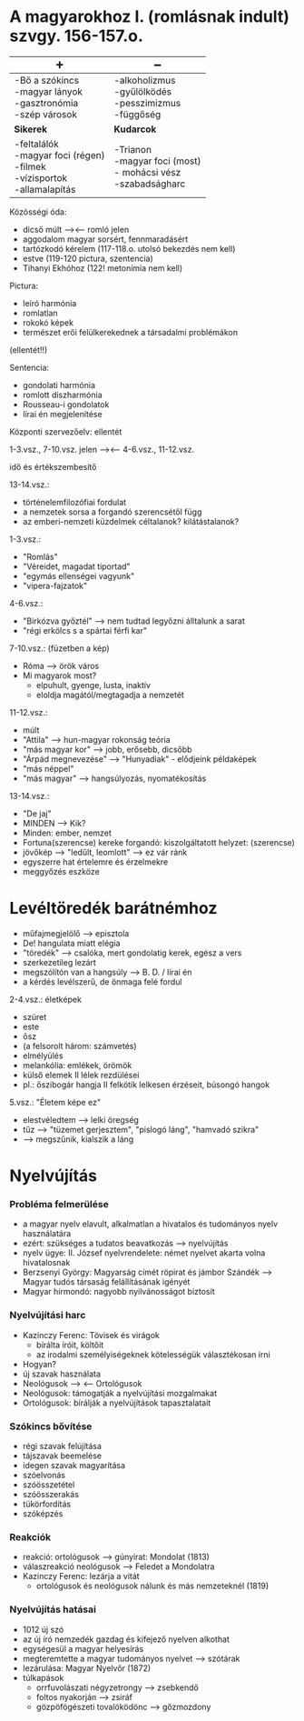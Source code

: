 
# A magyarokhoz I. (romlásnak indult) szvgy. 156-157.o.

| ➕<br>                                                                            | ➖                                                                       |
| -------------------------------------------------------------------------------- | ----------------------------------------------------------------------- |
| -Bő a szókincs<br>-magyar lányok<br>-gasztronómia<br>-szép városok               | -alkoholizmus<br>-gyűlölködés<br>-pesszimizmus<br>-függőség             |
| **Sikerek**                                                                      | **Kudarcok**                                                            |
| -feltalálók<br>-magyar foci (régen)<br>-filmek<br>-vízisportok<br>-allamalapítás | -Trianon<br>-magyar foci (most)<br>- mohácsi vész<br>-szabadságharc<br> |

Közösségi óda:
- dicső múlt --><-- romló jelen
- aggodalom magyar sorsért, fennmaradásért
- tartózkodó kérelem (117-118.o. utolsó bekezdés nem kell)
- estve (119-120 pictura, szentencia)
- Tihanyi Ekhóhoz (122! metonímia nem kell)

Pictura:
- leíró harmónia
- romlatlan
- rokokó képek
- természet erői felülkerekednek a társadalmi problémákon

(ellentét!!)

Sentencia:
- gondolati harmónia
- romlott diszharmónia
- Rousseau-i gondolatok
- lírai én megjelenítése

Központi szervezőelv: ellentét


1-3.vsz., 7-10.vsz.  jelen --><-- 4-6.vsz., 11-12.vsz.

idő és értékszembesítő

13-14.vsz.: 
- történelemfilozófiai fordulat
- a nemzetek sorsa a forgandó szerencsétől függ
- az emberi-nemzeti küzdelmek céltalanok? kilátástalanok?

1-3.vsz.:
- "Romlás"
- "Véreidet, magadat tiportad"
- "egymás ellenségei vagyunk"
- "vipera-fajzatok"

4-6.vsz.:
- "Birkózva győztél" --> nem tudtad legyőzni álltalunk a sarat
- "régi erkölcs s a spártai férfi kar"

7-10.vsz.:
(füzetben a kép)

- Róma --> örök város
- Mi magyarok most?
	- elpuhult, gyenge, lusta, inaktív
	- eloldja magától/megtagadja a nemzetét

11-12.vsz.:
- múlt
- "Attila" --> hun-magyar rokonság teória
- "más magyar kor" --> jobb, erősebb, dicsőbb
- "Árpád megnevezése" --> "Hunyadiak" - elődjeink példaképek
- "más néppel"
- "más magyar" --> hangsúlyozás, nyomatékosítás

13-14.vsz.: 
- "De jaj"
- MINDEN --> Kik?
- Minden: ember, nemzet
- Fortuna(szerencse) kereke forgandó: kiszolgáltatott helyzet: (szerencse)
- jövőkép --> "ledűlt, leomlott" --> ez vár ránk
- egyszerre hat értelemre és érzelmekre
- meggyőzés eszköze

# Levéltöredék barátnémhoz

- műfajmegjelölő --> episztola
- De! hangulata miatt elégia
- "töredék" --> csalóka, mert gondolatig kerek, egész a vers
- szerkezetileg lezárt
- megszólítón van a hangsúly --> B. D. / lírai én
- a kérdés levélszerű, de önmaga felé fordul

2-4.vsz.: életképek
- szüret
- este
- ősz
- (a felsorolt három: számvetés)
- elmélyülés
- melankólia: emlékek, örömök
- külső elemek II lélek rezdülései
- pl.: őszibogár hangja II felkötik lelkesen érzéseit, búsongó hangok

5.vsz.: "Életem képe ez"
- elestvéledtem --> lelki öregség
- tűz --> "tüzemet gerjesztem", "pislogó láng", "hamvadó szikra"
- --> megszűnik, kialszik a láng

# Nyelvújítás

### Probléma felmerülése

- a magyar nyelv elavult, alkalmatlan a hivatalos és tudományos nyelv használatára
- ezért: szükséges a tudatos beavatkozás --> nyelvújítás
- nyelv ügye: II. József nyelvrendelete: német nyelvet akarta volna hivatalosnak
- Berzsenyi György: Magyarság címét röpirat és jámbor Szándék --> Magyar tudós társaság felállításának igényét
- Magyar hírmondó: nagyobb nyilvánosságot biztosít

### Nyelvújítási harc

- Kazinczy Ferenc: Tövisek és virágok
	- bírálta íróit, költőit
	- az irodalmi személyiségeknek kötelességük választékosan írni
- Hogyan?
- új szavak használata
- Neológusok --> <-- Ortológusok
- Neológusok: támogatják a nyelvújítási mozgalmakat
- Ortológusok: bírálják a nyelvújítások tapasztalatait

### Szókincs bővítése

- régi szavak felújítása
- tájszavak beemelése
- idegen szavak magyarítása
- szóelvonás
- szóösszetétel
- szóösszerakás
- tükörfordítás
- szóképzés

### Reakciók

- reakció: ortológusok --> gúnyirat: Mondolat (1813)
- válaszreakció neológusok --> Feledet a Mondolatra
- Kazinczy Ferenc: lezárja a vitát
	- ortológusok és neológusok nálunk és más nemzeteknél (1819)

### Nyelvújítás hatásai

- 1012 új szó
- az új író nemzedék gazdag és kifejező nyelven alkothat
- egységesül a magyar helyesírás
- megteremtette a magyar tudományos nyelvet --> szótárak
- lezárulása: Magyar Nyelvőr (1872)
- túlkapások
	- orrfuvolászati négyzetrongy --> zsebkendő
	- foltos nyakorján --> zsiráf
	- gözpöfögészeti tovalöködönc --> gőzmozdony
